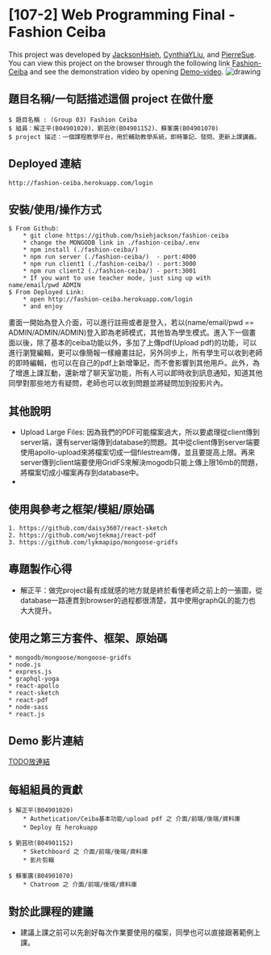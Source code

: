 # [107-2] Web Programming Final - Fashion Ceiba
This project was developed by [JacksonHsieh](https://github.com/hsiehjackson), [CynthiaYLiu](https://github.com/CynthiaYLiu), and [PierreSue](https://github.com/PierreSu). You can view this project on the browser through the following link [Fashion-Ceiba](http://fashion-ceiba.herokuapp.com/login) and see the demonstration video by opening [Demo-video](TODO放連結).
<img src="https://i.imgur.com/s3AY3au.jpg" alt="drawing"/> 

## 題目名稱/一句話描述這個 project 在做什麼
```
$ 題目名稱 : (Group 03) Fashion Ceiba
$ 組員：解正平(B04901020)、劉芸欣(B04901152)、蘇峯廣(B04901070)
$ project 描述：一個課程教學平台，用於輔助教學系統，即時筆記、發問、更新上課講義。
```
## Deployed 連結
```
http://fashion-ceiba.herokuapp.com/login
```
## 安裝/使用/操作方式
```
$ From Github:
    * git clone https://github.com/hsiehjackson/fashion-ceiba
    * change the MONGODB link in ./fashion-ceiba/.env
    * npm install (./fashion-ceiba/)
    * npm run server (./fashion-ceiba/)  - port:4000
    * npm run client1 (./fashion-ceiba/) - port:3000
    * npm run client2 (./fashion-ceiba/) - port:3001
    * If you want to use teacher mode, just sing up with name/email/pwd ADMIN
$ From Deployed Link:
    * open http://fashion-ceiba.herokuapp.com/login
    * and enjoy
```
畫面一開始為登入介面，可以進行註冊或者是登入，若以(name/email/pwd == ADMIN/ADMIN/ADMIN)登入即為老師模式，其他皆為學生模式。進入下一個畫面以後，除了基本的ceiba功能以外，多加了上傳pdf(Upload pdf)的功能，可以進行瀏覽編輯，更可以像簡報一樣繪畫註記，另外同步上，所有學生可以收到老師的即時編輯，也可以在自己的pdf上新增筆記，而不會影響到其他用戶。此外，為了增進上課互動，還新增了聊天室功能，所有人可以即時收到訊息通知，知道其他同學對那些地方有疑問，老師也可以收到問題並將疑問加到投影片內。


## 其他說明
* Upload Large Files: 因為我們的PDF可能檔案過大，所以要處理從client傳到server端，還有server端傳到database的問題。其中從client傳到server端要使用apollo-upload來將檔案切成一個filestream傳，並且要提高上限。再來server傳到client端要使用GridFS來解決mogodb只能上傳上限16mb的問題，將檔案切成小檔案再存到database中。
* 

## 使用與參考之框架/模組/原始碼
```
1. https://github.com/daisy3607/react-sketch
2. https://github.com/wojtekmaj/react-pdf
3. https://github.com/lykmapipo/mongoose-gridfs
```
## 專題製作心得
* 解正平：做完project最有成就感的地方就是終於看懂老師之前上的一張圖，從database一路連貫到browser的過程都很清楚，其中使用graphQL的能力也大大提升。

## 使用之第三方套件、框架、原始碼
```
* mongodb/mongoose/mongoose-gridfs
* node.js
* express.js
* graphql-yoga
* react-apollo
* react-sketch
* react-pdf
* node-sass
* react.js
```
## Demo 影片連結
[TODO放連結](TODO放連結)

## 每組組員的貢獻
```
$ 解正平(B04901020)
    * Authetication/Ceiba基本功能/upload pdf 之 介面/前端/後端/資料庫
    * Deploy 在 herokuapp

$ 劉芸欣(B04901152)
    * Sketchboard 之 介面/前端/後端/資料庫
    * 影片剪輯

$ 蘇峯廣(B04901070)
    * Chatroom 之 介面/前端/後端/資料庫
```

## 對於此課程的建議
* 建議上課之前可以先創好每次作業要使用的檔案，同學也可以直接跟著範例上課。
